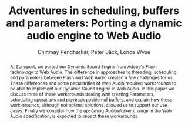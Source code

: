 --- 
  title: "Adventures in scheduling, buffers and parameters: Porting a dynamic audio engine to Web Audio" 
  abstract: "At Sonoport, we ported our Dynamic Sound Engine from Adobe's Flash technology to Web Audio. The difference in approaches to threading, scheduling and parameters between Flash and Web Audio created a few challenges for us. These differences and some peculiarities of Web Audio required workarounds to be able to implement our Dynamic Sound Engine in Web Audio. In this paper we discuss three of these workarounds dealing with creating Parameters, scheduling operations and playback position of buffers, and explain how these work-arounds, although not optimal solutions, allowed us to support our use cases. Finally we consider how the upcoming AudioWorker change in the Web Audio specification, is expected to impact these workarounds." 
  address: "Paris" 
  author: "Chinmay Pendharkar, Peter Bäck, Lonce Wyse" 
  booktitle: "Proceedings of the International Web Audio Conference" 
  editor: "Samuel Goldszmidt, Norbert Schnell, Victor Saiz, Benjamin Matuszewski" 
  month: "Proceedings of the International Web Audio Conference"
  pages: "" 
  publisher: "IRCAM" 
  series: "WAC '15"
  type: "Paper"  
  year: "2015" 
  id: "2015_12" 
  tags: year2015 
  pdflink: /_data/papers/pdf/2015/2015_12.pdf
  ISSN: 2663-5844
---